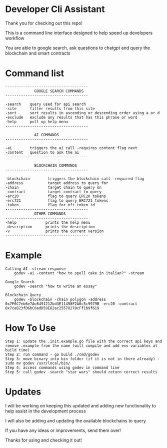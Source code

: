 # Developer Cli Assistant

Thank you for checking out this repo!

This is a command line interface designed to help speed up developers workflow

You are able to google search, ask questions to chatgpt and query the blockchain and smart contracts

# Command list

	-------------------------------------
	             GOOGLE SEARCH COMMANDS
	-------------------------------------
	
	-search    query used for api search
	-site      filter results from this site
	-sort      sort results in ascending or descending order using a or d
	-exclude   exclude any results that has this phrase or word
	-help      pull up help menu
	-------------------------------------
	
	             AI COMMANDS
	-------------------------------------
	
	-ai        triggers the ai call -requires content flag next
	-content   question to ask the ai
	-------------------------------------
	
	             BLOCKCHAIN COMMANDS
	-------------------------------------
	
	-blockchain        triggers the blockchain call -required flag
	-address           target address to query for
	-chain             target chain to query on
	-contract          target contract to query 
	-erc20             flag to query ERC20 tokens
	-erc721            flag to query ERC721 tokens
	-token             flag for nft token id
	-------------------------------------
	             OTHER COMMANDS
	-------------------------------------
	-help             prints the help menu
	-description      prints the description
	-v                prints the current version
	-------------------------------------
	 

# Example
    Calling AI -stream response
        godev -ai -content "how to spell cake in italian?" -stream
    
    Google Search
        godev -search "how to write an essay" 
    
    Blockchain Query
        godev -blockchain -chain polygon -address 0x7F6C7eb6e7Ae8491212bd3E11498F2A6c5c9979B -erc20 -contract 0x7ceB23fD6bC0adD59E62ac25578270cFf1b9f619 

# How To Use
    Step 1: update the .init.example.go file with the correct api keys and remove .example from the name (will compile and add env variables at build time)
    Step 2: run command - go build ./cmd/godev
    Step 3: move binary into bin folder (if it is not in there already) - sudo mv godev /usr/local/bin/
    Step 4: access commands using godev in command line
    Step 5: call godev -search "star wars" should return correct results

# Updates
I will be working on keeping this updated and adding new functionality to help assist in the development process

I will also be adding and updating the available blockchains to query

If you have any ideas or improvements, send them over!

Thanks for using and checking it out!